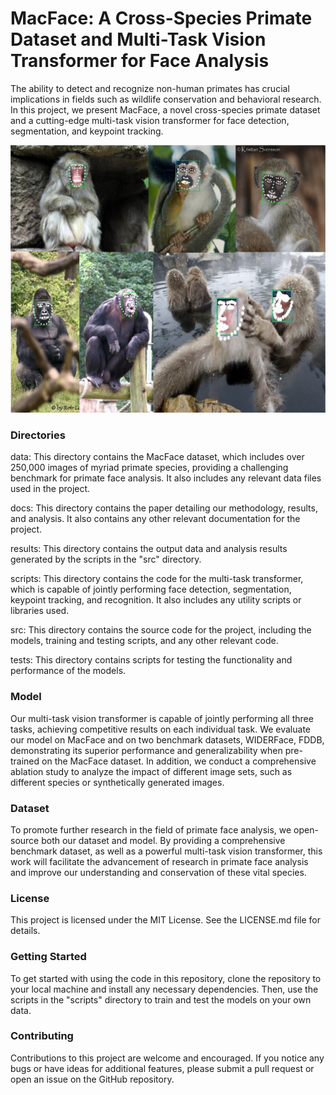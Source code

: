 # MacFace: A Cross-Species Primate Dataset and Multi-Task Vision Transformer for Face Analysis
The ability to detect and recognize non-human primates has crucial implications in fields such as wildlife conservation and behavioral research. In this project, we present MacFace, a novel cross-species primate dataset and a cutting-edge multi-task vision transformer for face detection, segmentation, and keypoint tracking.

![MacFace samples](docs/visual-aids/macface_readme_sample.png)

### Directories
data: This directory contains the MacFace dataset, which includes over 250,000 images of myriad primate species, providing a challenging benchmark for primate face analysis. It also includes any relevant data files used in the project.

docs: This directory contains the paper detailing our methodology, results, and analysis. It also contains any other relevant documentation for the project.

results: This directory contains the output data and analysis results generated by the scripts in the "src" directory.

scripts: This directory contains the code for the multi-task transformer, which is capable of jointly performing face detection, segmentation, keypoint tracking, and recognition. It also includes any utility scripts or libraries used.

src: This directory contains the source code for the project, including the models, training and testing scripts, and any other relevant code.

tests: This directory contains scripts for testing the functionality and performance of the models.

### Model
Our multi-task vision transformer is capable of jointly performing all three tasks, achieving competitive results on each individual task. We evaluate our model on MacFace and on two benchmark datasets, WIDERFace, FDDB, demonstrating its superior performance and generalizability when pre-trained on the MacFace dataset. In addition, we conduct a comprehensive ablation study to analyze the impact of different image sets, such as different species or synthetically generated images.

### Dataset
To promote further research in the field of primate face analysis, we open-source both our dataset and model. By providing a comprehensive benchmark dataset, as well as a powerful multi-task vision transformer, this work will facilitate the advancement of research in primate face analysis and improve our understanding and conservation of these vital species.

### License
This project is licensed under the MIT License. See the LICENSE.md file for details.

### Getting Started
To get started with using the code in this repository, clone the repository to your local machine and install any necessary dependencies. Then, use the scripts in the "scripts" directory to train and test the models on your own data.

### Contributing
Contributions to this project are welcome and encouraged. If you notice any bugs or have ideas for additional features, please submit a pull request or open an issue on the GitHub repository.
